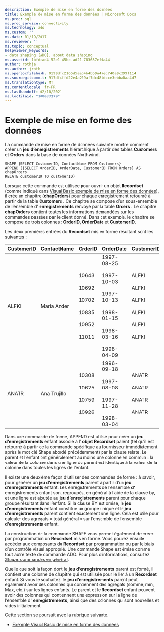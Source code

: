 ```yaml
---
description: Exemple de mise en forme des données
title: Exemple de mise en forme des données | Microsoft Docs
ms.prod: sql
ms.prod_service: connectivity
ms.technology: ado
ms.custom: ''
ms.date: 01/19/2017
ms.reviewer: ''
ms.topic: conceptual
helpviewer_keywords:
- data shaping [ADO], about data shaping
ms.assetid: 1bfdcad4-52e1-45bc-ad21-783657ef0a44
author: rothja
ms.author: jroth
ms.openlocfilehash: 0199dfc2165d5ae54b4b59a45ec740a9c399f114
ms.sourcegitcommit: 917df4ffd22e4a229af7dc481dcce3ebba0aa4d7
ms.translationtype: MT
ms.contentlocale: fr-FR
ms.lasthandoff: 02/10/2021
ms.locfileid: "100033279"
---
```

# <a name="data-shaping-example"></a>Exemple de mise en forme des données
La commande de mise en forme de données suivante montre comment créer un **jeu d’enregistrements** hiérarchique à partir des tables **Customers** et **Orders** dans la base de données Northwind.  
  
```  
SHAPE {SELECT CustomerID, ContactName FROM Customers}   
APPEND ({SELECT OrderID, OrderDate, CustomerID FROM Orders} AS chapOrders   
RELATE customerID TO customerID)   
```  
  
 Lorsque cette commande est utilisée pour ouvrir un objet **Recordset** (comme indiqué dans [Visual Basic exemple de mise en forme des données](./visual-basic-example-of-data-shaping.md)), il crée un chapitre (**chapOrders**) pour chaque enregistrement retourné à partir de la table **Customers** . Ce chapitre se compose d’un sous-ensemble de l’ensemble d' **enregistrements** renvoyé par la table **Orders** . Le chapitre **chapOrders** contient toutes les informations demandées sur les commandes passées par le client donné. Dans cet exemple, le chapitre se compose de trois colonnes : **OrderID**, **OrderDate** et **CustomerID**.  
  
 Les deux premières entrées du **Recordset** mis en forme résultant sont les suivantes :  
  
|CustomerID|ContactName|OrderID|OrderDate|CustomerID|  
|----------------|-----------------|-------------|---------------|----------------|  
|ALFKI|Maria Ander|10643<br /><br /> 10692<br /><br /> 10702<br /><br /> 10835<br /><br /> 10952<br /><br /> 11011|1997-08-25<br /><br /> 1997-10-03<br /><br /> 1997-10-13<br /><br /> 1998-01-15<br /><br /> 1998-03-16<br /><br /> 1998-04-09|ALFKI<br /><br /> ALFKI<br /><br /> ALFKI<br /><br /> ALFKI<br /><br /> ALFKI<br /><br /> ALFKI|  
|ANATR|Ana Trujillo|10308<br /><br /> 10625<br /><br /> 10759<br /><br /> 10926|1996-09-18<br /><br /> 1997-08-08<br /><br /> 1997-11-28<br /><br /> 1998-03-04|ANATR<br /><br /> ANATR<br /><br /> ANATR<br /><br /> ANATR|  
  
 Dans une commande de forme, APPEND est utilisé pour créer un **jeu d’enregistrements** enfant associé à l' **objet Recordset** parent (tel qu’il est retourné à partir de la commande spécifique au fournisseur immédiatement après le mot clé Shape abordé précédemment) par la clause relate. Le parent et l’enfant ont généralement au moins une colonne en commun : la valeur de la colonne dans une ligne du parent est identique à la valeur de la colonne dans toutes les lignes de l’enfant.  
  
 Il existe une deuxième façon d’utiliser des commandes de forme : à savoir, pour générer un **jeu d’enregistrements** parent à partir d’un **jeu d’enregistrements** enfant. Les enregistrements de l’ensemble **d'** enregistrements enfant sont regroupés, en général à l’aide de la clause by, et une ligne est ajoutée au **jeu d’enregistrements** parent pour chaque groupe résultant dans l’enfant. Si la clause BY est omise, le **jeu d’enregistrements** enfant constitue un groupe unique et le **jeu d’enregistrements** parent contient exactement une ligne. Cela est utile pour calculer des agrégats « total général » sur l’ensemble de l’ensemble **d’enregistrements** enfant.  
  
 La construction de la commande SHAPE vous permet également de créer par programmation un **Recordset** mis en forme. Vous pouvez ensuite accéder aux composants du **Recordset** par programmation ou par le biais d’un contrôle visuel approprié. Une commande Shape est émise comme tout autre texte de commande ADO. Pour plus d’informations, consultez [Shape, commandes en général](./shape-commands-in-general.md).  
  
 Quelle que soit la façon dont le **jeu d’enregistrements** parent est formé, il contient une colonne de chapitre qui est utilisée pour le lier à un **Recordset** enfant. Si vous le souhaitez, le **jeu d’enregistrements** parent peut également avoir des colonnes qui contiennent des agrégats (somme, min, Max, etc.) sur les lignes enfants. Le parent et le **Recordset** enfant peuvent avoir des colonnes qui contiennent une expression sur la ligne de l’ensemble d' **enregistrements**, ainsi que des colonnes qui sont nouvelles et vides initialement.  
  
 Cette section se poursuit avec la rubrique suivante.  
  
-   [Exemple Visual Basic de mise en forme des données](./visual-basic-example-of-data-shaping.md)